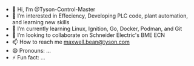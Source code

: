 - 👋 Hi, I’m @Tyson-Control-Master
- 👀 I’m interested in Effeciency, Developing PLC code, plant automation, and learning new skills
- 🌱 I’m currently learning Linux, Ignition, Go, Docker, Podman, and Git
- 💞️ I’m looking to collaborate on Schneider Electric's BME ECN
- 📫 How to reach me maxwell.bean@tyson.com
- 😄 Pronouns: ...
- ⚡ Fun fact: ...

<!---
Tyson-Control-Master/Tyson-Control-Master is a ✨ special ✨ repository because its `README.md` (this file) appears on your GitHub profile.
You can click the Preview link to take a look at your changes.
--->
